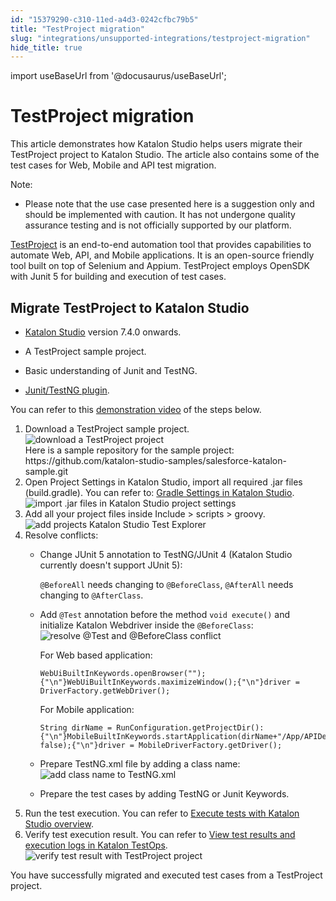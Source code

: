```yaml
---
id: "15379290-c310-11ed-a4d3-0242cfbc79b5"
title: "TestProject migration"
slug: "integrations/unsupported-integrations/testproject-migration"
hide_title: true
---
```

import useBaseUrl from '@docusaurus/useBaseUrl';


# <a id="concept-3004" class="anchor_top_offset"/><a id="ariaid-title1" class="anchor_top_offset"/>TestProject migration

<p xmlns="http://www.w3.org/1999/xhtml" className="shortdesc">This article demonstrates how <span className="ph">Katalon Studio</span> helps users migrate their TestProject project to Katalon Studio. The article also contains some of the test cases for Web, Mobile and API test migration.</p> 
<div xmlns="http://www.w3.org/1999/xhtml" className="note note note_note"><span className="note__title">Note:</span> <ul className="ul"><li className="li"><p className="p">Please note that the use case presented here is a suggestion only and should be implemented with caution. It has not undergone quality assurance testing and is not officially supported by our platform. </p></li></ul></div>
<p xmlns="http://www.w3.org/1999/xhtml" className="p"><a className="xref j-external-link" href="https://testproject.io/" target="_blank">TestProject</a> is an end-to-end automation tool that provides capabilities to automate Web, API, and Mobile applications. It is an open-source friendly tool built on top of Selenium and Appium. TestProject employs OpenSDK with Junit 5 for building and execution of test cases.</p> 

## <a id="task-3098" class="anchor_top_offset"/>Migrate TestProject to Katalon Studio

<div xmlns="http://www.w3.org/1999/xhtml" className="section prereq p"><ul className="ul"><li className="li"><p className="p"><a className="xref j-external-link" href="https://docs.katalon.com/docs/get-started/katalon-studio-installation/install-katalon-studio-on-macoswindows#download-katalon-studio" target="_blank">Katalon Studio</a> version 7.4.0 onwards.</p></li><li className="li"><p className="p">A TestProject sample project.</p></li><li className="li"><p className="p">Basic understanding of Junit and TestNG.</p></li><li className="li"><p className="p"><a className="xref j-external-link" href="https://store.katalon.com/product/180/TestNG-JUnit-Keywords" target="_blank">Junit/TestNG plugin</a>.</p></li></ul></div>
<section xmlns="http://www.w3.org/1999/xhtml" className="section context">You can refer to this <a className="xref j-external-link" href="https://academy.katalon.com/katalon-demo-and-integration/?video=36525" target="_blank">demonstration video</a> of the steps below.</section> 
<ol xmlns="http://www.w3.org/1999/xhtml" className="ol steps"><li className="li step stepexpand"><span className="ph cmd">Download a TestProject sample project.<img className="image" src={useBaseUrl("/14c56fd0-c310-11ed-a4d3-0242cfbc79b5.png")} alt="download a TestProject project" /></span><div className="itemgroup info">Here is a sample repository for the sample project: https://github.com/katalon-studio-samples/salesforce-katalon-sample.git</div></li><li className="li step stepexpand"><span className="ph cmd">Open <span className="ph uicontrol">Project Settings</span> in <span className="ph">Katalon Studio</span>, import all required .jar files (build.gradle). You can refer to: <a className="xref" href="/docs/proof-of-concept/dependencies-management-with-native-gradle-support-poc-in-katalon-studio#id_1">Gradle Settings in <span className="ph">Katalon Studio</span></a>.<img className="image" src={useBaseUrl("/159b3660-c310-11ed-a4d3-0242cfbc79b5.png")} alt="import .jar files in Katalon Studio project settings" /></span></li><li className="li step stepexpand"><span className="ph cmd">Add all your project files inside <span className="ph uicontrol">Include</span> &gt; <span className="ph uicontrol">scripts</span> &gt; <span className="ph uicontrol">groovy</span>.<img className="image" src={useBaseUrl("/1637c480-c310-11ed-a4d3-0242cfbc79b5.png")} alt="add projects Katalon Studio Test Explorer" /></span></li><li className="li step stepexpand"><span className="ph cmd">Resolve conflicts: </span><div className="itemgroup info"><ul className="ul"><li className="li"><p className="p">Change JUnit 5 annotation to TestNG/JUnit 4 (Katalon Studio currently doesn't support JUnit 5): </p><p className="p"><code className="ph codeph">@BeforeAll</code> needs changing to <code className="ph codeph">@BeforeClass</code>,  <code className="ph codeph">@AfterAll</code> needs changing to <code className="ph codeph">@AfterClass</code>.</p></li><li className="li"><p className="p">Add <code className="ph codeph">@Test</code> annotation before the method <code className="ph codeph">void execute()</code> and initialize Katalon Webdriver inside the <code className="ph codeph">@BeforeClass</code>:<img className="image" src={useBaseUrl("/15d66aa0-c310-11ed-a4d3-0242cfbc79b5.png")} alt="resolve @Test and @BeforeClass conflict" /></p><div className="p">For Web based application:<pre className="pre codeblock"><code>WebUiBuiltInKeywords.openBrowser("");{"\n"}WebUiBuiltInKeywords.maximizeWindow();{"\n"}driver = DriverFactory.getWebDriver();</code></pre>For Mobile application:<pre className="pre codeblock"><code>String dirName = RunConfiguration.getProjectDir():{"\n"}MobileBuiltInKeywords.startApplication(dirName+"/App/APIDemos.apk", false);{"\n"}driver = MobileDriverFactory.getDriver();</code></pre></div></li><li className="li"><p className="p">Prepare TestNG.xml file by adding a class name:<img className="image" src={useBaseUrl("/15e0a3d0-c310-11ed-a4d3-0242cfbc79b5.png")} alt="add class name to TestNG.xml" /></p></li><li className="li"><p className="p">Prepare the test cases by adding TestNG or Junit Keywords.</p></li></ul></div></li><li className="li step stepexpand"><span className="ph cmd">Run the test execution. You can refer to <a className="xref" href="/docs/execute/test-execution-with-katalon-studio/execute-tests-with-katalon-studio-overview">Execute tests with Katalon Studio overview</a>.</span></li><li className="li step stepexpand"><span className="ph cmd">Verify test execution result. You can refer to <a className="xref" href="/docs/analyze/reports/view-test-reports/view-test-reports-in-katalon-testops/view-test-run-results/view-test-results-and-execution-logs-in-katalon-testops/view-test-results-and-execution-logs-in-katalon-testops">View test results and execution logs in <span className="ph">Katalon TestOps</span></a>.<img className="image" src={useBaseUrl("/15167600-c310-11ed-a4d3-0242cfbc79b5.png")} alt="verify test result with TestProject project" /></span></li></ol> 
<section xmlns="http://www.w3.org/1999/xhtml" className="section result">You have successfully migrated and executed test cases from a TestProject project.</section> 
